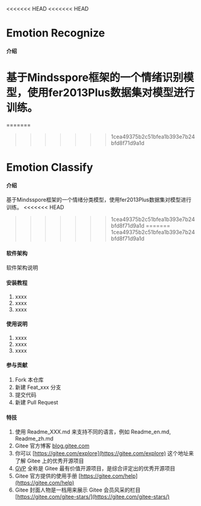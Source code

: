 <<<<<<< HEAD
<<<<<<< HEAD
# Emotion Recognize

#### 介绍
基于Mindsspore框架的一个情绪识别模型，使用fer2013Plus数据集对模型进行训练。
=======
=======
>>>>>>> 1cea49375b2c51bfea1b393e7b24bfd8f71d9a1d
# Emotion Classify

#### 介绍
基于Mindsspore框架的一个情绪分类模型，使用fer2013Plus数据集对模型进行训练。
<<<<<<< HEAD
>>>>>>> 1cea49375b2c51bfea1b393e7b24bfd8f71d9a1d
=======
>>>>>>> 1cea49375b2c51bfea1b393e7b24bfd8f71d9a1d

#### 软件架构
软件架构说明


#### 安装教程

1.  xxxx
2.  xxxx
3.  xxxx

#### 使用说明

1.  xxxx
2.  xxxx
3.  xxxx

#### 参与贡献

1.  Fork 本仓库
2.  新建 Feat_xxx 分支
3.  提交代码
4.  新建 Pull Request


#### 特技

1.  使用 Readme\_XXX.md 来支持不同的语言，例如 Readme\_en.md, Readme\_zh.md
2.  Gitee 官方博客 [blog.gitee.com](https://blog.gitee.com)
3.  你可以 [https://gitee.com/explore](https://gitee.com/explore) 这个地址来了解 Gitee 上的优秀开源项目
4.  [GVP](https://gitee.com/gvp) 全称是 Gitee 最有价值开源项目，是综合评定出的优秀开源项目
5.  Gitee 官方提供的使用手册 [https://gitee.com/help](https://gitee.com/help)
6.  Gitee 封面人物是一档用来展示 Gitee 会员风采的栏目 [https://gitee.com/gitee-stars/](https://gitee.com/gitee-stars/)
